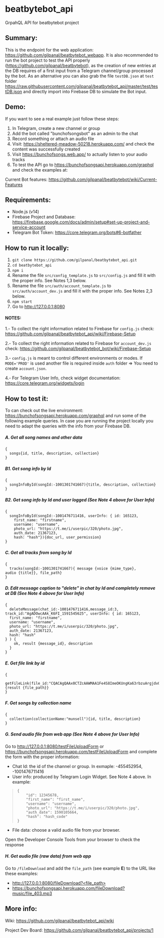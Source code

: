 # beatbytebot_api
GrpahQL API for beatbytebot project

## Summary:
This is the endpoint for the web application: https://github.com/gilpanal/beatbytebot_webapp. It is also recommended to run the bot project to test the API properly (https://github.com/gilpanal/beatbytebot), as the creation of new entries at the DB requires of a first input from a Telegram channel/group processed by the bot. 
As an alternative you can also grab the file `testDB.json` at `test` folder https://raw.githubusercontent.com/gilpanal/beatbytebot_api/master/test/testDB.json and directly import into Firebase DB to simulate the Bot input.

## Demo:
If you want to see a real example just follow these steps:
1. In Telegram, create a new channel or group
2. Add the bot called "bunchofsongsbot" as an admin to the chat
3. Record something or attach an audio file
4. Visit: https://sheltered-meadow-50218.herokuapp.com/ and check the content was successfully created
5. Visit https://bunchofsongs.web.app/ to actually listen to your audio tracks
6. To test the API go to https://bunchofsongsapi.herokuapp.com/graphql and check the examples at: 

Current Bot features: https://github.com/gilpanal/beatbytebot/wiki/Current-Features

## Requirements:
- Node.js (v14)
- Firebase Project and Database: https://firebase.google.com/docs/admin/setup#set-up-project-and-service-account
- Telegram Bot Token: https://core.telegram.org/bots#6-botfather

## How to run it locally:
1. ```git clone https://github.com/gilpanal/beatbytebot_api.git```
2. ```cd beatbytebot_api```
3. ```npm i```
4. Rename the file `src/config_template.js` to `src/config.js` and fill it with the proper info. See Notes 1,3 below.
4. Rename the file `src/auth/account_template.js` to `src/auth/account_dev.js` and fill it with the proper info. See Notes 2,3 below.
5. ```npm start```
6. Go to http://127.0.0.1:8080

#### NOTES:

1.- To collect the right information related to Firebase for `config.js` check: https://github.com/gilpanal/beatbytebot_api/wiki/Firebase-Setup

2.- To collect the right information related to Firebase for `account_dev.js` check: https://github.com/gilpanal/beatbytebot_bot/wiki/Firebase-Setup

3.- `config.js` is meant to control different environments or modes. If `MODE='PROD'` is used another file is required inside `auth` folder => You need to create `account.json`.

4.- For Telegram User Info, check widget documentation: https://core.telegram.org/widgets/login

## How to test it:

To can check out the live environment: https://bunchofsongsapi.herokuapp.com/graphql and run some of the following example queries. In case you are running the project locally you need to adapt the queries with the info from your Firebase DB.

##### A. Get all song names and other data
```
{
  songs{id, title, description, collection}
}
```
##### B1. Get song info by Id
```
{
  songInfoById(songId:-1001301741667){title, description, collection}
}
```
##### B2. Get song info by Id and user logged (See Note 4 above for User Info)
```
{
  songInfoById(songId:-1001476711416, userInfo: { id: 165123,
    first_name: "firstname",
    username: "username",
    photo_url: "https://t.me/i/userpic/320/photo.jpg",
    auth_date: 21367123,
    hash: "hash"}){doc_url, user_permission}
}
```

##### C. Get all tracks from song by Id
```
{
  tracks(songId:-1001301741667){ message {voice {mime_type}, audio {title}}, file_path}
}
```

##### D. Edit message caption to "delete" in chat by Id and completely remove at DB (See Note 4 above for User Info)
```
{
  deleteMessage(chat_id:-1001476711416,message_id:3, track_id:"AgADOwcAAk_K6FI_1591545625", userInfo: { id: 165123,
  first_name: "firstname",
  username: "username",
  photo_url: "https://t.me/i/userpic/320/photo.jpg",
  auth_date: 21367123,
  hash: "hash"
} ) {
    ok, result {message_id}, description
  }
}

```

##### E. Get file link by id
```
{
  getFileLink(file_id:"CQACAgQAAx0CTZcAAWMAA1Fe4S8ImeOKUngKa63rbzuArgjdvQAC6gUAArd0CVMmguTUvBPN6RoE"){result {file_path}}
}
```
##### F. Get songs by collection name
```
{
  collection(collectionName:"munsell"){id, title, description}
}
```
##### G. Send audio file from web app (See Note 4 above for User Info)
Go to http://127.0.0.1:8080/testFileUploadForm or https://bunchofsongsapi.herokuapp.com/testFileUploadForm and complete the form with the proper information:
- Chat Id: the id of the channel or group. In exmaple: -455452954, -1001476711416
- User info: produced by Telegram Login Widget. See Note 4 above. In example:
>     {
>	      "id": 12345678,
>	      "first_name": "first_name",
>	      "username": "username",
>	      "photo_url": "https://t.me/i/userpic/320/photo.jpg",
>	      "auth_date": 1590105664,
>	      "hash": "hash_code"
>     }
- File data: choose a valid audio file from your browser.

Open the Developer Console Tools from your browser to check the response

##### H. Get audio file  (raw data) from web app

Go to `/fileDownload` and add the `file_path` (see example **E**) to the URL like these examples:
- http://127.0.0.1:8080/fileDownload?<file_path>
- https://bunchofsongsapi.herokuapp.com/fileDownload?music/file_403.mp3

## More info:

Wiki: https://github.com/gilpanal/beatbytebot_api/wiki

Project Dev Board: https://github.com/gilpanal/beatbytebot_api/projects/1
